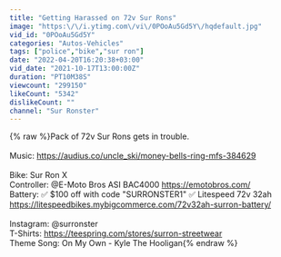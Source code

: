 ```yaml
---
title: "Getting Harassed on 72v Sur Rons"
image: "https:\/\/i.ytimg.com\/vi\/0POoAu5Gd5Y\/hqdefault.jpg"
vid_id: "0POoAu5Gd5Y"
categories: "Autos-Vehicles"
tags: ["police","bike","sur ron"]
date: "2022-04-20T16:20:38+03:00"
vid_date: "2021-10-17T13:00:00Z"
duration: "PT10M38S"
viewcount: "299150"
likeCount: "5342"
dislikeCount: ""
channel: "Sur Ronster"
---
```

{% raw %}Pack of 72v Sur Rons gets in trouble.<br /><br />Music: <a rel="nofollow" target="blank" href="https://audius.co/uncle_ski/money-bells-ring-mfs-384629">https://audius.co/uncle_ski/money-bells-ring-mfs-384629</a><br /><br />Bike: Sur Ron X<br />Controller:   @E-Moto Bros  ASI BAC4000 <a rel="nofollow" target="blank" href="https://emotobros.com/">https://emotobros.com/</a><br />Battery: ✅ $100 off with code &quot;SURRONSTER1&quot; ✅  Litespeed 72v 32ah <a rel="nofollow" target="blank" href="https://litespeedbikes.mybigcommerce.com/72v32ah-surron-battery/">https://litespeedbikes.mybigcommerce.com/72v32ah-surron-battery/</a><br /><br />Instagram: @surronster<br />T-Shirts: <a rel="nofollow" target="blank" href="https://teespring.com/stores/surron-streetwear">https://teespring.com/stores/surron-streetwear</a><br />Theme Song: On My Own - Kyle The Hooligan{% endraw %}
